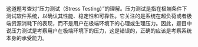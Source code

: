 这道题考查对“压力测试（Stress Testing）”的理解。压力测试是指在极端条件下测试软件系统，以确认其性能、稳定性和可靠性。它关注的是系统在超负荷或者极端资源消耗下的表现，而不是用户在极端环境下的心理或生理压力。因此，题目中说压力测试是考察用户在极端环境下的压力，这是错误的，正确的应该是考察系统本身的承受能力。